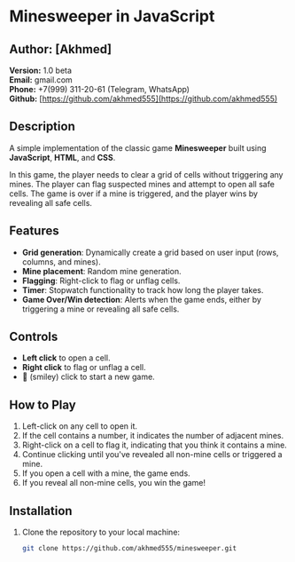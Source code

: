 # Minesweeper in JavaScript

## Author: [Akhmed]  
**Version:** 1.0 beta  
**Email:** gmail.com  
**Phone:** +7(999) 311-20-61 (Telegram, WhatsApp)  
**Github:** [https://github.com/akhmed555](https://github.com/akhmed555)

## Description
A simple implementation of the classic game **Minesweeper** built using **JavaScript**, **HTML**, and **CSS**.

In this game, the player needs to clear a grid of cells without triggering any mines. The player can flag suspected mines and attempt to open all safe cells. The game is over if a mine is triggered, and the player wins by revealing all safe cells.

## Features
- **Grid generation**: Dynamically create a grid based on user input (rows, columns, and mines).
- **Mine placement**: Random mine generation.
- **Flagging**: Right-click to flag or unflag cells.
- **Timer**: Stopwatch functionality to track how long the player takes.
- **Game Over/Win detection**: Alerts when the game ends, either by triggering a mine or revealing all safe cells.

## Controls
- **Left click** to open a cell.
- **Right click** to flag or unflag a cell.
- **🙂** (smiley) click to start a new game.

## How to Play
1. Left-click on any cell to open it.
2. If the cell contains a number, it indicates the number of adjacent mines.
3. Right-click on a cell to flag it, indicating that you think it contains a mine.
4. Continue clicking until you've revealed all non-mine cells or triggered a mine.
5. If you open a cell with a mine, the game ends.
6. If you reveal all non-mine cells, you win the game!

## Installation
1. Clone the repository to your local machine:
   ```bash
   git clone https://github.com/akhmed555/minesweeper.git
